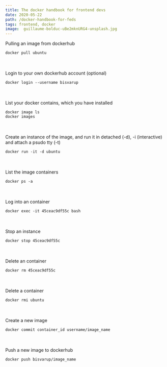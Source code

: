 ```yaml
---
title: The docker handbook for frontend devs
date: 2020-05-22
path: /docker-handbook-for-feds
tags: frontend, docker
image:  guillaume-bolduc-uBe2mknURG4-unsplash.jpg
---
```


 

Pulling an image from dockerhub

``` 
docker pull ubuntu
```
<br />
<br />
Login to your own dockerhub account (optional)

```
docker login --username bisvarup
```
<br />
<br />
List your docker contains, which you have installed

```
docker image ls
docker images
```
<br />
<br />
Create an instance of the image, and run it in detached (-d), -i (interactive) and attach a psudo tty (-t)

```
docker run -it -d ubuntu
```
<br />
<br />
List the image containers

```
docker ps -a
```
<br />
<br />
Log into an container

```
docker exec -it 45ceac9df55c bash
```
<br />
<br />
Stop an instance

```
docker stop 45ceac9df55c
```
<br />
<br />
Delete an container

```
docker rm 45ceac9df55c
```
<br />
<br />
Delete a container

```
docker rmi ubuntu
```
<br />
<br />
Create a new image

```
docker commit container_id username/image_name
```
<br />
<br />
Push a new image to dockerhub

```
docker push bisvarup/image_name
```